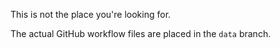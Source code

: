 This is not the place you're looking for.

The actual GitHub workflow files are placed in the ```data``` branch.